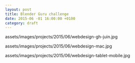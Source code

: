 ```yaml
---
layout: post
title: Blender Guru challenge
date: 2015-06 -01 16:00:00 +0100
category: draft
---
```


assets/images/projects/2015/06/webdesign-gh-juin.jpg

assets/images/projects/2015/06/webdesign-mac.jpg

assets/images/projects/2015/06/webdesign-tablet-mobile.jpg
